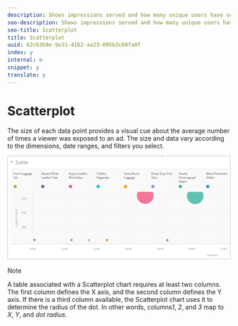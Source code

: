 ```yaml
---
description: Shows impressions served and how many unique users have seen those impressions.
seo-description: Shows impressions served and how many unique users have seen those impressions.
seo-title: Scatterplot
title: Scatterplot
uuid: 62c63b9e-9e31-4162-aa23-095b3c68fa0f
index: y
internal: n
snippet: y
translate: y
---
```


# Scatterplot

The size of each data point provides a visual cue about the average number of times a viewer was exposed to an ad. The size and data vary according to the dimensions, date ranges, and filters you select. 

![](assets/scatter.png) 

>[!NOTE]
>
>A table associated with a Scatterplot chart requires at least two columns. The first column defines the X axis, and the second column defines the Y axis. If there is a third column available, the Scatterplot chart uses it to determine the radius of the dot. In other words, columns*1*, *2*, and *3* map to *X*, *Y*, and *dot radius*. 

